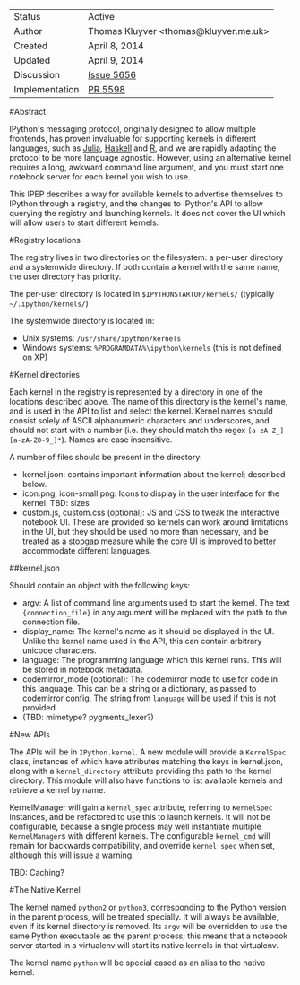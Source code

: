 <table>
<tr><td> Status </td><td> Active </td></tr>
<tr><td> Author </td><td> Thomas Kluyver &lt;thomas@kluyver.me.uk&gt;</td></tr>
<tr><td> Created </td><td> April 8, 2014</td></tr>
<tr><td> Updated </td><td> April 9, 2014</td></tr>
<tr><td> Discussion </td><td> <a href="https://github.com/ipython/ipython/issues/5656">Issue 5656</a> </td></tr>
<tr><td> Implementation </td><td> <a href="https://github.com/ipython/ipython/pull/5598">PR 5598</a> </td></tr>
</table>

#Abstract

IPython's messaging protocol, originally designed to allow multiple frontends, has proven invaluable for supporting kernels in different languages, such as [Julia](https://github.com/JuliaLang/IJulia.jl), [Haskell](https://github.com/gibiansky/IHaskell) and [R](https://github.com/takluyver/IRkernel/), and we are rapidly adapting the protocol to be more language agnostic. However, using an alternative kernel requires a long, awkward command line argument, and you must start one notebook server for each kernel you wish to use.

This IPEP describes a way for available kernels to advertise themselves to IPython through a registry, and the changes to IPython's API to allow querying the registry and launching kernels. It does not cover the UI which will allow users to start different kernels.

#Registry locations

The registry lives in two directories on the filesystem: a per-user directory and a systemwide directory. If both contain a kernel with the same name, the user directory has priority.

The per-user directory is located in `$IPYTHONSTARTUP/kernels/` (typically `~/.ipython/kernels/`)

The systemwide directory is located in:
* Unix systems: `/usr/share/ipython/kernels`
* Windows systems: `%PROGRAMDATA%\ipython\kernels` (this is not defined on XP)

#Kernel directories

Each kernel in the registry is represented by a directory in one of the locations described above. The name of this directory is the kernel's name, and is used in the API to list and select the kernel. Kernel names should consist solely of ASCII alphanumeric characters and underscores, and should not start with a number (i.e. they should match the regex `[a-zA-Z_][a-zA-Z0-9_]*`). Names are case insensitive.

A number of files should be present in the directory:

* kernel.json: contains important information about the kernel; described below.
* icon.png, icon-small.png: Icons to display in the user interface for the kernel. TBD: sizes
* custom.js, custom.css (optional): JS and CSS to tweak the interactive notebook UI. These are provided so kernels can work around limitations in the UI, but they should be used no more than necessary, and be treated as a stopgap measure while the core UI is improved to better accommodate different languages.

##kernel.json

Should contain an object with the following keys:

* argv: A list of command line arguments used to start the kernel. The text `{connection_file}` in any argument will be replaced with the path to the connection file.
* display_name: The kernel's name as it should be displayed in the UI. Unlike the kernel name used in the API, this can contain arbitrary unicode characters.
* language: The programming language which this kernel runs. This will be stored in notebook metadata.
* codemirror_mode (optional): The codemirror mode to use for code in this language. This can be a string or a dictionary, as passed to [codemirror config](http://codemirror.net/doc/manual.html#config). The string from `language` will be used if this is not provided.
* (TBD: mimetype? pygments_lexer?)

#New APIs

The APIs will be in `IPython.kernel`. A new module will provide a `KernelSpec` class, instances of which have attributes matching the keys in kernel.json, along with a `kernel_directory` attribute providing the path to the kernel directory. This module will also have functions to list available kernels and retrieve a kernel by name.

KernelManager will gain a `kernel_spec` attribute, referring to `KernelSpec` instances, and be refactored to use this to launch kernels. It will not be configurable, because a single process may well instantiate multiple `KernelManager`s with different kernels. The configurable `kernel_cmd` will remain for backwards compatibility, and override `kernel_spec` when set, although this will issue a warning.

TBD: Caching?

#The Native Kernel

The kernel named `python2` or `python3`, corresponding to the Python version in the parent process, will be treated specially. It will always be available, even if its kernel directory is removed. Its `argv` will be overridden to use the same Python executable as the parent process; this means that a notebook server started in a virtualenv will start its native kernels in that virtualenv.

The kernel name `python` will be special cased as an alias to the native kernel.